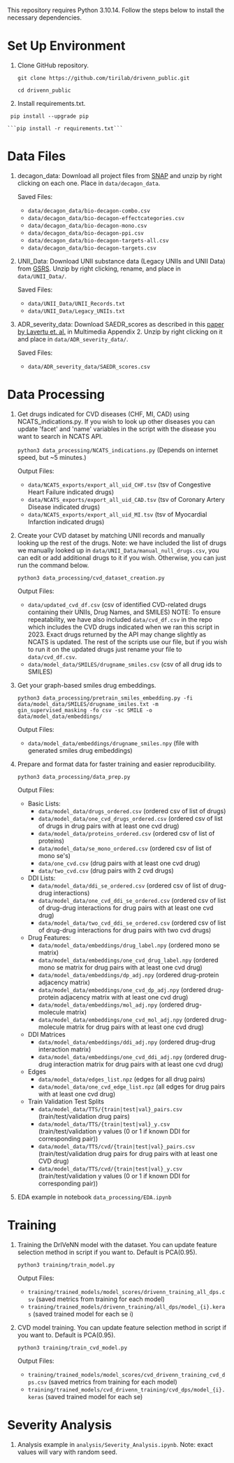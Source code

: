 This repository requires Python 3.10.14. Follow the steps below to install the necessary dependencies.

# Set Up Environment

1. Clone GitHub repository.
   
   ```git clone https://github.com/tirilab/drivenn_public.git```
   
   ```cd drivenn_public```

2.  Install requirements.txt.

   ``` pip install --upgrade pip```

    ```pip install -r requirements.txt```

# Data Files

1. decagon_data: Download all project files from [SNAP](http://snap.stanford.edu/decagon/) and unzip by right clicking on each one. Place in ```data/decagon_data```.
    
    Saved Files:
    - ```data/decagon_data/bio-decagon-combo.csv```
    - ```data/decagon_data/bio-decagon-effectcategories.csv```
    - ```data/decagon_data/bio-decagon-mono.csv```
    - ```data/decagon_data/bio-decagon-ppi.csv```
    - ```data/decagon_data/bio-decagon-targets-all.csv```
    - ```data/decagon_data/bio-decagon-targets.csv```

2. UNII_Data: Download UNII substance data (Legacy UNIIs and UNII Data) from [GSRS](https://precision.fda.gov/uniisearch/archive). Unzip by right clicking, rename, and place in ```data/UNII_Data/```.

    Saved Files:
    -  ```data/UNII_Data/UNII_Records.txt```
    - ```data/UNII_Data/Legacy_UNIIs.txt``` 

3. ADR_severity_data: Download SAEDR_scores as described in this [paper by Lavertu et. al.](https://www.ncbi.nlm.nih.gov/pmc/articles/PMC8569532/) in Multimedia Appendix 2. Unzip by right clicking on it and place in ```data/ADR_severity_data/```.

    Saved Files:
    - ```data/ADR_severity_data/SAEDR_scores.csv```

# Data Processing

1. Get drugs indicated for CVD diseases (CHF, MI, CAD) using NCATS_indications.py. If you wish to look up other diseases you can update 'facet' and 'name' variables in the script with the disease you want to search in NCATS API. 

    ```python3 data_processing/NCATS_indications.py``` (Depends on internet speed, but ~5 minutes.)

    Output Files: 
    - ```data/NCATS_exports/export_all_uid_CHF.tsv``` (tsv of Congestive Heart Failure indicated drugs)
    - ```data/NCATS_exports/export_all_uid_CAD.tsv``` (tsv of Coronary Artery Disease indicated drugs)
    - ```data/NCATS_exports/export_all_uid_MI.tsv``` (tsv of Myocardial Infarction indicated drugs)

2. Create your CVD dataset by matching UNII records and manually looking up the rest of the drugs. Note: we have included the list of drugs we manually looked up in ```data/UNII_Data/manual_null_drugs.csv```, you can edit or add additional drugs to it if you wish. Otherwise, you can just run the command below.

    ```python3 data_processing/cvd_dataset_creation.py```

    Output Files:
    - ```data/updated_cvd_df.csv``` (csv of identified CVD-related drugs containing their UNIIs, Drug Names, and SMILES) NOTE: To ensure repeatability, we have also included ```data/cvd_df.csv``` in the repo which includes the CVD drugs indicated when we ran this script in 2023. Exact drugs returned by the API may change slightly as NCATS is updated. The rest of the scripts use our file, but if you wish to run it on the updated drugs just rename your file to ```data/cvd_df.csv```.
    - ```data/model_data/SMILES/drugname_smiles.csv``` (csv of all drug ids to SMILES)

3. Get your graph-based smiles drug embeddings.

    ```python3 data_processing/pretrain_smiles_embedding.py -fi data/model_data/SMILES/drugname_smiles.txt -m gin_supervised_masking -fo csv -sc SMILE -o data/model_data/embeddings/```

    Output Files:
    -  ```data/model_data/embeddings/drugname_smiles.npy``` (file with generated smiles drug embeddings)

4. Prepare and format data for faster training and easier reproducibility.

    ```python3 data_processing/data_prep.py```

    Output Files:
    - Basic Lists:
        - ```data/model_data/drugs_ordered.csv``` (ordered csv of list of drugs)
        - ```data/model_data/one_cvd_drugs_ordered.csv``` (ordered csv of list of drugs in drug pairs with at least one cvd drug)
        - ```data/model_data/proteins_ordered.csv``` (ordered csv of list of proteins)
        - ```data/model_data/se_mono_ordered.csv``` (ordered csv of list of mono se's)
        - ```data/one_cvd.csv``` (drug pairs with at least one cvd drug)
        - ```data/two_cvd.csv``` (drug pairs with 2 cvd drugs)
    - DDI Lists:
        - ```data/model_data/ddi_se_ordered.csv``` (ordered csv of list of drug-drug interactions)
        - ```data/model_data/one_cvd_ddi_se_ordered.csv``` (ordered csv of list of drug-drug interactions for drug pairs with at least one cvd drug)
        - ```data/model_data/two_cvd_ddi_se_ordered.csv``` (ordered csv of list of drug-drug interactions for drug pairs with two cvd drugs)
    - Drug Features:
        - ```data/model_data/embeddings/drug_label.npy``` (ordered mono se matrix)
        - ```data/model_data/embeddings/one_cvd_drug_label.npy``` (ordered mono se matrix for drug pairs with at least one cvd drug)
        - ```data/model_data/embeddings/dp_adj.npy``` (ordered drug-protein adjacency matrix)
        - ```data/model_data/embeddings/one_cvd_dp_adj.npy``` (ordered drug-protein adjacency matrix with at least one cvd drug)
        - ```data/model_data/embeddings/mol_adj.npy``` (ordered drug-molecule matrix)
        - ```data/model_data/embeddings/one_cvd_mol_adj.npy``` (ordered drug-molecule matrix for drug pairs with at least one cvd drug)
    - DDI Matrices
        - ```data/model_data/embeddings/ddi_adj.npy``` (ordered drug-drug interaction matrix)
        - ```data/model_data/embeddings/one_cvd_ddi_adj.npy``` (ordered drug-drug interaction matrix for drug pairs with at least one cvd drug)
    - Edges
        - ```data/model_data/edges_list.npz``` (edges for all drug pairs)
        - ```data/model_data/one_cvd_edge_list.npz``` (all edges for drug pairs with at least one cvd drug)
    - Train Validation Test Splits 
        - ```data/model_data/TTS/{train|test|val}_pairs.csv``` (train/test/validation drug pairs)
        - ```data/model_data/TTS/{train|test|val}_y.csv``` (train/test/validation y values (0 or 1 if known DDI for corresponding pair))
        - ```data/model_data/TTS/cvd/{train|test|val}_pairs.csv``` (train/test/validation drug pairs for drug pairs with at least one CVD drug)
        - ```data/model_data/TTS/cvd/{train|test|val}_y.csv``` (train/test/validation y values (0 or 1 if known DDI for corresponding pair))

5. EDA example in notebook ```data_processing/EDA.ipynb```

# Training

1. Training the DrIVeNN model with the dataset. You can update feature selection method in script if you want to. Default is PCA(0.95).

    ```python3 training/train_model.py```

    Output Files:
    - ```training/trained_models/model_scores/drivenn_training_all_dps.csv``` (saved metrics from training for each model)
    - ```training/trained_models/drivenn_training/all_dps/model_{i}.keras``` (saved trained model for each se i)

2. CVD model training. You can update feature selection method in script if you want to. Default is PCA(0.95).

    ```python3 training/train_cvd_model.py```

    Output Files:
    - ```training/trained_models/model_scores/cvd_drivenn_training_cvd_dps.csv``` (saved metrics from training for each model)
    - ```training/trained_models/cvd_drivenn_training/cvd_dps/model_{i}.keras``` (saved trained model for each se)

# Severity Analysis

1. Analysis example in ```analysis/Severity_Analysis.ipynb```. Note: exact values will vary with random seed.
